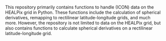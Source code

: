 This repository primarily contains functions to handle (ICON) data on the HEALPix grid in Python.
These functions include the calculation of spherical derivatives, remapping to rectilinear latitude-longitude grids, and much more.
However, the repository is not limited to data on the HEALPix grid, but also contains functions to calculate spherical derivatives on a rectilinear latitude-longitude grid.
